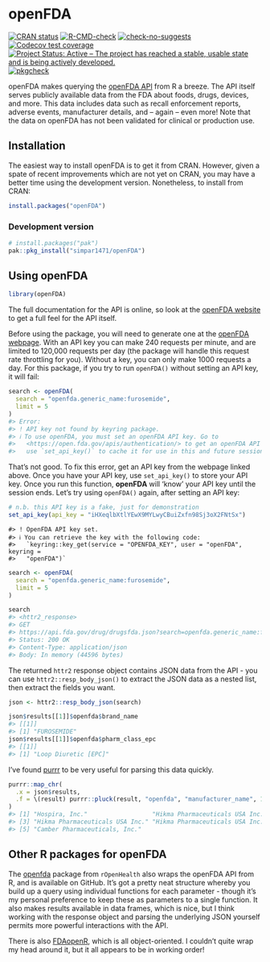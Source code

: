 
<!-- README.md is generated from README.Rmd. Please edit that file -->

# openFDA

<!-- badges: start -->

[![CRAN
status](https://www.r-pkg.org/badges/version/openFDA)](https://CRAN.R-project.org/package=openFDA)
[![R-CMD-check](https://github.com/simpar1471/openFDA/actions/workflows/R-CMD-check.yaml/badge.svg)](https://github.com/simpar1471/openFDA/actions/workflows/R-CMD-check.yaml)
[![check-no-suggests](https://github.com/simpar1471/openFDA/actions/workflows/check-no-suggests.yaml/badge.svg)](https://github.com/simpar1471/openFDA/actions/workflows/check-no-suggests.yaml)
[![Codecov test
coverage](https://codecov.io/gh/simpar1471/openFDA/graph/badge.svg)](https://app.codecov.io/gh/simpar1471/openFDA)
[![Project Status: Active – The project has reached a stable, usable
state and is being actively
developed.](https://www.repostatus.org/badges/latest/active.svg)](https://www.repostatus.org/#active)
[![pkgcheck](https://github.com/simpar1471/openFDA/workflows/pkgcheck/badge.svg)](https://github.com/simpar1471/openFDA/actions?query=workflow%3Apkgcheck)
<!-- badges: end -->

openFDA makes querying the [openFDA API](https://open.fda.gov/apis/)
from R a breeze. The API itself serves publicly available data from the
FDA about foods, drugs, devices, and more. This data includes data such
as recall enforcement reports, adverse events, manufacturer details, and
– again – even more! Note that the data on openFDA has not been
validated for clinical or production use.

## Installation

The easiest way to install openFDA is to get it from CRAN. However,
given a spate of recent improvements which are not yet on CRAN, you may
have a better time using the development version. Nonetheless, to
install from CRAN:

``` r
install.packages("openFDA")
```

### Development version

``` r
# install.packages("pak")
pak::pkg_install("simpar1471/openFDA")
```

## Using openFDA

``` r
library(openFDA)
```

The full documentation for the API is online, so look at the [openFDA
website](https://open.fda.gov/apis/) to get a full feel for the API
itself.

Before using the package, you will need to generate one at the [openFDA
webpage](https://open.fda.gov/apis/authentication/). With an API key you
can make 240 requests per minute, and are limited to 120,000 requests
per day (the package will handle this request rate throttling for you).
Without a key, you can only make 1000 requests a day. For this package,
if you try to run `openFDA()` without setting an API key, it will fail:

``` r
search <- openFDA(
  search = "openfda.generic_name:furosemide",
  limit = 5
)
#> Error:
#> ! API key not found by keyring package.
#> ℹ To use openFDA, you must set an openFDA API key. Go to
#>   <https://open.fda.gov/apis/authentication/> to get an openFDA API key, then
#>   use `set_api_key()` to cache it for use in this and future sessions.
```

That’s not good. To fix this error, get an API key from the webpage
linked above. Once you have your API key, use `set_api_key()` to store
your API key. Once you run this function, **openFDA** will ‘know’ your
API key until the session ends. Let’s try using `openFDA()` again, after
setting an API key:

``` r
# n.b. this API key is a fake, just for demonstration
set_api_key(api_key = "iHXeqlbXtlYEwX9MYLwyCBuiZxfn98Sj3oX2FNtSx")
```

    #> ! OpenFDA API key set.
    #> ℹ You can retrieve the key with the following code:
    #>   `keyring::key_get(service = "OPENFDA_KEY", user = "openFDA", keyring =
    #>   "openFDA")`

``` r
search <- openFDA(
  search = "openfda.generic_name:furosemide",
  limit = 5
)

search
#> <httr2_response>
#> GET
#> https://api.fda.gov/drug/drugsfda.json?search=openfda.generic_name:furosemide&limit=5
#> Status: 200 OK
#> Content-Type: application/json
#> Body: In memory (44596 bytes)
```

The returned `httr2` response object contains JSON data from the API -
you can use `httr2::resp_body_json()` to extract the JSON data as a
nested list, then extract the fields you want.

``` r
json <- httr2::resp_body_json(search)

json$results[[1]]$openfda$brand_name
#> [[1]]
#> [1] "FUROSEMIDE"
json$results[[1]]$openfda$pharm_class_epc
#> [[1]]
#> [1] "Loop Diuretic [EPC]"
```

I’ve found [purrr](https://purrr.tidyverse.org/) to be very useful for
parsing this data quickly.

``` r
purrr::map_chr(
  .x = json$results, 
  .f = \(result) purrr::pluck(result, "openfda", "manufacturer_name", 1)
)
#> [1] "Hospira, Inc."                  "Hikma Pharmaceuticals USA Inc."
#> [3] "Hikma Pharmaceuticals USA Inc." "Hikma Pharmaceuticals USA Inc."
#> [5] "Camber Pharmaceuticals, Inc."
```

## Other R packages for openFDA

The [openfda](https://github.com/rOpenHealth/openfda) package from
`rOpenHealth` also wraps the openFDA API from R, and is available on
GitHub. It’s got a pretty neat structure whereby you build up a query
using individual functions for each parameter - though it’s my personal
preference to keep these as parameters to a single function. It also
makes results available in data frames, which is nice, but I think
working with the response object and parsing the underlying JSON
yourself permits more powerful interactions with the API.

There is also [FDAopenR](https://github.com/ck2136/FDAopenR/), which is
all object-oriented. I couldn’t quite wrap my head around it, but it all
appears to be in working order!
